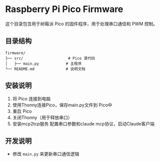 # Raspberry Pi Pico Firmware

这个目录包含用于树莓派 Pico 的固件程序，用于处理串口通信和 PWM 控制。

## 目录结构
```
firmware/
├── src/                    # Pico 源代码
│   ├── main.py            # 主程序
└── README.md              # 说明文档
```

## 安装说明
1. 将 Pico 连接到电脑
2. 使用Thonny连接Pico，保存main.py文件到 Pico中
3. 重启 Pico
4. 关闭Thonny（用于释放串口）
5. 安装mcp2tcp服务 配置串口参数和claude mcp协议，启动Claude客户端

## 开发说明
- 修改 `main.py` 来更新串口通信逻辑
